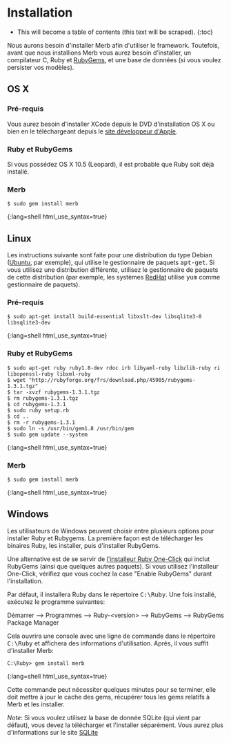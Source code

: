 # Installation 

* This will become a table of contents (this text will be scraped).
{:toc}

Nous aurons besoin d'installer Merb afin d'utiliser le framework.
Toutefois, avant que nous installions Merb
vous aurez besoin d'installer, un compilateur C, Ruby et [RubyGems][],
et une base de données (si vous voulez persister vos modèles).

## OS X

### Pré-requis
Vous aurez besoin d'installer XCode depuis le DVD d'installation OS X
ou bien en le téléchargeant depuis le [site développeur d'Apple][].

### Ruby et RubyGems
Si vous possédez OS X 10.5 (Leopard),
il est probable que Ruby soit déjà installé.

### Merb

    $ sudo gem install merb
{:lang=shell html_use_syntax=true}


## Linux
Les instructions suivante sont faite pour une distribution du type Debian ([Ubuntu][], par exemple),
qui utilise le gestionnaire de paquets <tt>apt-get</tt>.
Si vous utilisez une distribution différente, utilisez le gestionnaire de paquets de cette distribution
(par exemple, les systèmes [RedHat][] utilise <tt>yum</tt> comme gestionnaire de paquets).

### Pré-requis

    $ sudo apt-get install build-essential libxslt-dev libsqlite3-0 libsqlite3-dev
{:lang=shell html_use_syntax=true}

### Ruby et RubyGems

    $ sudo apt-get ruby ruby1.8-dev rdoc irb libyaml-ruby libzlib-ruby ri libopenssl-ruby libxml-ruby
    $ wget "http://rubyforge.org/frs/download.php/45905/rubygems-1.3.1.tgz"
    $ tar -xvzf rubygems-1.3.1.tgz
    $ rm rubygems-1.3.1.tgz
    $ cd rubygems-1.3.1
    $ sudo ruby setup.rb
    $ cd ..
    $ rm -r rubygems-1.3.1
    $ sudo ln -s /usr/bin/gem1.8 /usr/bin/gem
    $ sudo gem update --system
{:lang=shell html_use_syntax=true}


### Merb

    $ sudo gem install merb
{:lang=shell html_use_syntax=true}

## Windows
Les utilisateurs de Windows peuvent choisir entre plusieurs options pour installer Ruby et Rubygems.
La première façon est de télécharger les binaires Ruby, les installer, puis d'installer RubyGems.

Une alternative est de se servir de [l'installeur Ruby One-Click][]
qui inclut RubyGems (ainsi que quelques autres paquets). Si vous utilisez
l'installeur One-Click, vérifiez que vous cochez la case "Enable RubyGems" durant
l'installation.

Par défaut, il installera Ruby dans le répertoire <tt>C:\Ruby</tt>.
Une fois installé, exécutez le programme suivantes:

Démarrer --&gt; Programmes --&gt; Ruby-&lt;version&gt; --&gt; RubyGems --&gt; RubyGems Package Manager

Cela ouvrira une console avec une ligne de commande dans le répertoire <tt>C:\Ruby</tt> et affichera
des informations d'utilisation. Après, il vous suffit d'installer Merb:

    C:\Ruby> gem install merb
{:lang=shell html_use_syntax=true}

Cette commande peut nécessiter quelques minutes pour se terminer, elle doit mettre à jour
le cache des gems, récupérer tous les gems relatifs à Merb et les installer.

_Note_: Si vous voulez utilisez la base de donnée SQLite (qui vient par défaut), vous devez
la télécharger et l'installer séparément. Vous aurez plus d'informations sur le site [SQLite][]


[site développeur d'Apple]:  	http://developer.apple.com/technology/xcode.html
[RubyGems]:                 	http://www.rubygems.org/
[Ubuntu]:                   	http://www.ubuntu.com/
[RedHat]:                   	http://www.redhat.com/
[l'installeur Ruby One-Click]: 	http://rubyinstaller.rubyforge.org/wiki/wiki.pl
[SQLite]:                   	http://www.sqlite.org/
